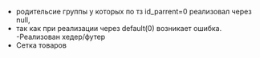 - родительсие группы у которых по тз id_parrent=0 реализовал через null, 
- так как при реализации через default(0) возникает ошибка. 
-Реализован хедер/футер
- Сетка товаров
